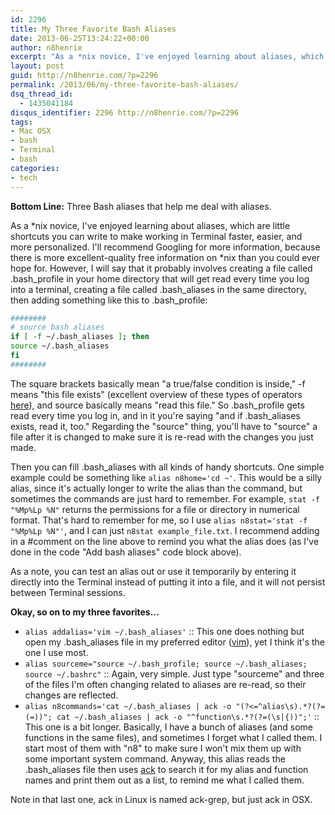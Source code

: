 ```yaml
---
id: 2296
title: My Three Favorite Bash Aliases
date: 2013-06-25T13:24:22+00:00
author: n8henrie
excerpt: "As a *nix novice, I've enjoyed learning about aliases, which are little shortcuts you can write to make working in Terminal faster, easier, and more personalized."
layout: post
guid: http://n8henrie.com/?p=2296
permalink: /2013/06/my-three-favorite-bash-aliases/
dsq_thread_id:
  - 1435041184
disqus_identifier: 2296 http://n8henrie.com/?p=2296
tags:
- Mac OSX
- bash
- Terminal
- bash
categories:
- tech
---
```

**Bottom Line:** Three Bash aliases that help me deal with aliases.<!--more-->

As a \*nix novice, I've enjoyed learning about aliases, which are little shortcuts you can write to make working in Terminal faster, easier, and more personalized. I'll recommend Googling for more information, because there is more excellent-quality free information on \*nix than you could ever hope for. However, I will say that it probably involves creating a file called .bash\_profile in your home directory that will get read every time you log into a terminal, creating a file called .bash\_aliases in the same directory, then adding something like this to .bash_profile:

```bash
########
# source bash aliases
if [ -f ~/.bash_aliases ]; then
source ~/.bash_aliases
fi
########
```

The square brackets basically mean "a true/false condition is inside," -f means "this file exists" (excellent overview of these types of operators <a target="_blank" href="http://tldp.org/LDP/abs/html/fto.html">here</a>), and source basically means "read this file." So .bash\_profile gets read every time you log in, and in it you're saying "and if .bash\_aliases exists, read it, too." Regarding the "source" thing, you'll have to "source" a file after it is changed to make sure it is re-read with the changes you just made.

Then you can fill .bash_aliases with all kinds of handy shortcuts. One simple example could be something like `alias n8home='cd ~'`. This would be a silly alias, since it's actually longer to write the alias than the command, but sometimes the commands are just hard to remember. For example, `stat -f "%Mp%Lp %N"` returns the permissions for a file or directory in numerical format. That's hard to remember for me, so I use `alias n8stat='stat -f "%Mp%Lp %N"'`, and I can just `n8stat example_file.txt`. I recommend adding in a #comment on the line above to remind you what the alias does (as I've done in the code "Add bash aliases" code block above).

As a note, you can test an alias out or use it temporarily by entering it directly into the Terminal instead of putting it into a file, and it will not persist between Terminal sessions.

**Okay, so on to my three favorites...**

  * `alias addalias='vim ~/.bash_aliases'` :: This one does nothing but open my .bash_aliases file in my preferred editor (<a target="_blank" href="http://www.vim.org/" title="welcome home : vim online">vim</a>), yet I think it's the one I use most.
  * `alias sourceme="source ~/.bash_profile; source ~/.bash_aliases; source ~/.bashrc"` :: Again, very simple. Just type "sourceme" and three of the files I'm often changing related to aliases are re-read, so their changes are reflected.
  * `alias n8commands='cat ~/.bash_aliases | ack -o "(?<=^alias\s).*?(?=(=))"; cat ~/.bash_aliases | ack -o "^function\s.*?(?=(\s|{))";'` :: This one is a bit longer. Basically, I have a bunch of aliases (and some functions in the same files), and sometimes I forget what I called them. I start most of them with "n8" to make sure I won't mix them up with some important system command. Anyway, this alias reads the .bash_aliases file then uses <a target="_blank" href="http://beyondgrep.com/" title="Beyond grep: ack 2.04, a source code search tool for programmers">ack</a> to search it for my alias and function names and print them out as a list, to remind me what I called them.

Note in that last one, ack in Linux is named ack-grep, but just ack in OSX.

